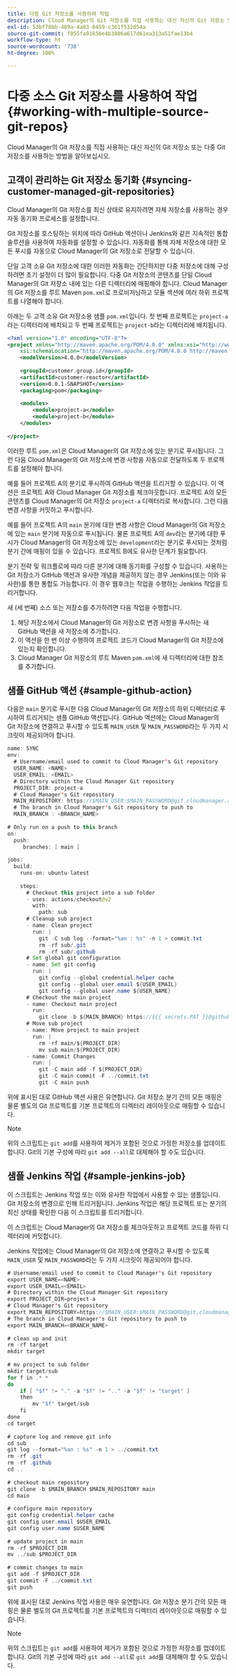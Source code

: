```yaml
---
title: 다중 Git 저장소를 사용하여 작업
description: Cloud Manager의 Git 저장소를 직접 사용하는 대신 자신의 Git 저장소 또는 다중 Git 저장소를 사용하는 방법을 알아보십시오.
exl-id: 53bf78bb-489a-4a83-8459-c361f532d54a
source-git-commit: f855fa91656e4b3806a617d61ea313a51fae13b4
workflow-type: ht
source-wordcount: '738'
ht-degree: 100%

---
```


# 다중 소스 Git 저장소를 사용하여 작업 {#working-with-multiple-source-git-repos}

Cloud Manager의 Git 저장소를 직접 사용하는 대신 자신의 Git 저장소 또는 다중 Git 저장소를 사용하는 방법을 알아보십시오.

## 고객이 관리하는 Git 저장소 동기화 {#syncing-customer-managed-git-repositories}

Cloud Manager의 Git 저장소를 최신 상태로 유지하려면 자체 저장소를 사용하는 경우 자동 동기화 프로세스를 설정합니다.

Git 저장소를 호스팅하는 위치에 따라 GitHub 액션이나 Jenkins와 같은 지속적인 통합 솔루션을 사용하여 자동화를 설정할 수 있습니다. 자동화를 통해 자체 저장소에 대한 모든 푸시를 자동으로 Cloud Manager의 Git 저장소로 전달할 수 있습니다.

단일 고객 소유 Git 저장소에 대한 이러한 자동화는 간단하지만 다중 저장소에 대해 구성하려면 초기 설정이 더 많이 필요합니다. 다중 Git 저장소의 콘텐츠를 단일 Cloud Manager의 Git 저장소 내에 있는 다른 디렉터리에 매핑해야 합니다. Cloud Manager의 Git 저장소를 루트 Maven `pom.xml`로 프로비저닝하고 모듈 섹션에 여러 하위 프로젝트를 나열해야 합니다.

아래는 두 고객 소유 Git 저장소용 샘플 `pom.xml`입니다. 첫 번째 프로젝트는 `project-a`라는 디렉터리에 배치되고 두 번째 프로젝트는 `project-b`라는 디렉터리에 배치됩니다.

```xml
<?xml version="1.0" encoding="UTF-8"?>
<project xmlns="http://maven.apache.org/POM/4.0.0" xmlns:xsi="http://www.w3.org/2001/XMLSchema-instance"
    xsi:schemaLocation="http://maven.apache.org/POM/4.0.0 http://maven.apache.org/maven-v4_0_0.xsd">
    <modelVersion>4.0.0</modelVersion>
  
    <groupId>customer.group.id</groupId>
    <artifactId>customer-reactor</artifactId>
    <version>0.0.1-SNAPSHOT</version>
    <packaging>pom</packaging>
  
    <modules>
        <module>project-a</module>
        <module>project-b</module>
    </modules>
  
</project>
```

이러한 루트 `pom.xml`은 Cloud Manager의 Git 저장소에 있는 분기로 푸시됩니다. 그런 다음 Cloud Manager의 Git 저장소에 변경 사항을 자동으로 전달하도록 두 프로젝트를 설정해야 합니다.

예를 들어 프로젝트 A의 분기로 푸시하여 GitHub 액션을 트리거할 수 있습니다. 이 액션은 프로젝트 A와 Cloud Manager Git 저장소를 체크아웃합니다. 프로젝트 A의 모든 콘텐츠를 Cloud Manager의 Git 저장소 `project-a` 디렉터리로 복사합니다. 그런 다음 변경 사항을 커밋하고 푸시합니다.

예를 들어 프로젝트 A의 `main` 분기에 대한 변경 사항은 Cloud Manager의 Git 저장소에 있는 `main` 분기에 자동으로 푸시됩니다. 물론 프로젝트 A의 `dev`라는 분기에 대한 푸시가 Cloud Manager의 Git 저장소에 있는 `development`라는 분기로 푸시되는 것처럼 분기 간에 매핑이 있을 수 있습니다. 프로젝트 B에도 유사한 단계가 필요합니다.

분기 전략 및 워크플로에 따라 다른 분기에 대해 동기화를 구성할 수 있습니다. 사용하는 Git 저장소가 GitHub 액션과 유사한 개념을 제공하지 않는 경우 Jenkins(또는 이와 유사한)를 통한 통합도 가능합니다. 이 경우 웹후크는 작업을 수행하는 Jenkins 작업을 트리거합니다.

새 (세 번째) 소스 또는 저장소를 추가하려면 다음 작업을 수행합니다.

1. 해당 저장소에서 Cloud Manager의 Git 저장소로 변경 사항을 푸시하는 새 GitHub 액션을 새 저장소에 추가합니다.
1. 이 액션을 한 번 이상 수행하여 프로젝트 코드가 Cloud Manager의 Git 저장소에 있는지 확인합니다.
1. Cloud Manager Git 저장소의 루트 Maven `pom.xml`에 새 디렉터리에 대한 참조를 추가합니다.

## 샘플 GitHub 액션 {#sample-github-action}

다음은 `main` 분기로 푸시한 다음 Cloud Manager의 Git 저장소의 하위 디렉터리로 푸시하여 트리거되는 샘플 GitHub 액션입니다. GitHub 액션에는 Cloud Manager의 Git 저장소에 연결하고 푸시할 수 있도록 `MAIN_USER` 및 `MAIN_PASSWORD`라는 두 가지 시크릿이 제공되어야 합니다.

```java
name: SYNC
env:
  # Username/email used to commit to Cloud Manager's Git repository
  USER_NAME: <NAME>
  USER_EMAIL: <EMAIL>
  # Directory within the Cloud Manager Git repository
  PROJECT_DIR: project-a
  # Cloud Manager's Git repository
  MAIN_REPOSITORY: https://$MAIN_USER:$MAIN_PASSWORD@git.cloudmanager.adobe.com/<PATH>
  # The branch in Cloud Manager's Git repository to push to
  MAIN_BRANCH : <BRANCH_NAME>
 
# Only run on a push to this branch
on:
  push:
     branches: [ main ]
 
jobs:
  build:
    runs-on: ubuntu-latest
 
    steps:
      # Checkout this project into a sub folder
      - uses: actions/checkout@v2
        with:
          path: sub
      # Cleanup sub project
      - name: Clean project
        run: |
          git -C sub log --format="%an : %s" -n 1 > commit.txt
          rm -rf sub/.git
          rm -rf sub/.github
      # Set global git configuration
      - name: Set git config
        run: |
          git config --global credential.helper cache
          git config --global user.email ${USER_EMAIL}
          git config --global user.name ${USER_NAME}
      # Checkout the main project
      - name: Checkout main project
        run:
          git clone -b ${MAIN_BRANCH} https://${{ secrets.PAT }}@github.com/${MAIN_REPOSITORY}.git main 
      # Move sub project
      - name: Move project to main project
        run: |
          rm -rf main/${PROJECT_DIR} 
          mv sub main/${PROJECT_DIR}
      - name: Commit Changes
        run: |
          git -C main add -f ${PROJECT_DIR}
          git -C main commit -F ../commit.txt
          git -C main push
```

위에 표시된 대로 GitHub 액션 사용은 유연합니다. Git 저장소 분기 간의 모든 매핑은 물론 별도의 Git 프로젝트를 기본 프로젝트의 디렉터리 레이아웃으로 매핑할 수 있습니다.

>[!NOTE]
>
>위의 스크립트는 `git add`를 사용하여 제거가 포함된 것으로 가정한 저장소를 업데이트합니다. Git의 기본 구성에 따라 `git add --all`로 대체해야 할 수도 있습니다.

## 샘플 Jenkins 작업 {#sample-jenkins-job}

이 스크립트는 Jenkins 작업 또는 이와 유사한 작업에서 사용할 수 있는 샘플입니다. Git 저장소의 변경으로 인해 트리거됩니다. Jenkins 작업은 해당 프로젝트 또는 분기의 최신 상태를 확인한 다음 이 스크립트를 트리거합니다.

이 스크립트는 Cloud Manager의 Git 저장소를 체크아웃하고 프로젝트 코드를 하위 디렉터리에 커밋합니다.

Jenkins 작업에는 Cloud Manager의 Git 저장소에 연결하고 푸시할 수 있도록 `MAIN_USER` 및 `MAIN_PASSWORD`라는 두 가지 시크릿이 제공되어야 합니다.

```java
# Username/email used to commit to Cloud Manager's Git repository
export USER_NAME=<NAME>
export USER_EMAIL=<EMAIL>
# Directory within the Cloud Manager Git repository
export PROJECT_DIR=project-a
# Cloud Manager's Git repository
export MAIN_REPOSITORY=https://$MAIN_USER:$MAIN_PASSWORD@git.cloudmanager.adobe.com/<PATH>
# The branch in Cloud Manager's Git repository to push to
export MAIN_BRANCH=<BRANCH_NAME>
 
# clean up and init
rm -rf target
mkdir target
 
# mv project to sub folder
mkdir target/sub
for f in .* *
do
    if [ "$f" != "." -a "$f" != ".." -a "$f" != "target" ]
    then
        mv "$f" target/sub
    fi
done
cd target
 
# capture log and remove git info
cd sub
git log --format="%an : %s" -n 1 > ../commit.txt
rm -rf .git
rm -rf .github
cd ..
 
# checkout main repository
git clone -b $MAIN_BRANCH $MAIN_REPOSITORY main
cd main
 
# configure main repository
git config credential.helper cache
git config user.email $USER_EMAIL
git config user.name $USER_NAME
 
# update project in main
rm -rf $PROJECT_DIR
mv ../sub $PROJECT_DIR
 
# commit changes to main
git add -f $PROJECT_DIR
git commit -F ../commit.txt
git push
```

위에 표시된 대로 Jenkins 작업 사용은 매우 유연합니다. Git 저장소 분기 간의 모든 매핑은 물론 별도의 Git 프로젝트를 기본 프로젝트의 디렉터리 레이아웃으로 매핑할 수 있습니다.

>[!NOTE]
>
>위의 스크립트는 `git add`를 사용하여 제거가 포함된 것으로 가정한 저장소를 업데이트합니다. Git의 기본 구성에 따라 `git add --all`로 `git add`를 대체해야 할 수도 있습니다.
